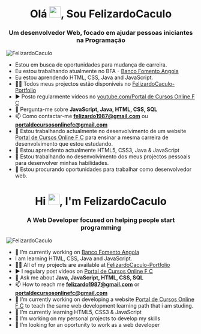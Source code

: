 <h1 align="center">Olá <img src="https://avatars.githubusercontent.com/u/105264210?s=400&u=981c1d2aa18c1c2a20ed8dbce6ca0735f865bc40&v=4" width="30px">, Sou FelizardoCaculo</h1>
<h3 align="center">Um desenvolvedor Web, focado em ajudar pessoas iniciantes na Programação</h3>
<p align="left"> <img src="https://github.com/account" alt="FelizardoCaculo" /> </p>


- Estou em busca de oportunidades para mudança de carreira.
- Eu estou trabalhando atualmente no BFA - [Banco Fomento Angola](https://www.bfa.ao)
- Eu estou aprendendo HTML, CSS, Java and JavaScript.
- 👨‍💻 Todos meus projectos estão disponíveis no [FelizardoCaculo-Portfolio](https://my-portfolio-fc.onrender.com/)
- ▶️ Posto regularmente vídeos no [youtube.com/Portal de Cursos Online F C](https://youtube.com/channel/UCGJg7DtpcwaBxNcI0iCwDYQ)
- 💬 Pergunta-me sobre **JavaScript, Java, HTML, CSS, SQL**
- 📫 Como contactar-me **felizardo1987@gmail.com** ou **portaldecursosonlinefc@gmail.com**
- 🔭 Estou trabalhando actualmente no desenvolvimento de um website [Portal de Cursos Online F C](https://portal-de-cursos-online-fc.onrender.com) para ensinar a mesma carreira de desenvolvimento que estou estudando.
- 🌱 Estou aprendento actualmente HTML5, CSS3, Java & JavaScript
- 👯 Estou trabalhando no desenvolvimento dos meus projectos pessoais para desenvolver minhas habilidades.
- 🤔 Estou procurando oportunidades para trabalhar como desenvolvedor web.


<h1 align="center">Hi <img src="https://avatars.githubusercontent.com/u/105264210?s=400&u=981c1d2aa18c1c2a20ed8dbce6ca0735f865bc40&v=4" width="30px">, I'm FelizardoCaculo</h1>
<h3 align="center">A Web Developer focused on helping people start programming</h3>
<p align="left"> <img src="https://github.com/account" alt="FelizardoCaculo" /> </p>

- 🔭 I’m currently working on [Banco Fomento Angola](https://www.bfa.ao)
- I am learning HTML, CSS, Java and JavaScript.
- 👨‍💻 All of my projects are available at [FelizardoCaculo-Portfolio](https://my-portfolio-fc.onrender.com/)
- ▶️ I regulary post videos on [Portal de Cursos Online F C](https://portal-de-cursos-online-fc.onrender.com)
- 💬 Ask me about **Java, JavaScript, HTML, CSS, SQL**
- 📫 How to reach me **felizardo1987@gmail.com** or **portaldecursosonlinefc@gmail.com**
- 🔭 I’m currently working on developing a website [Portal de Cursos Online F C](https://portal-de-cursos-online-fc.onrender.com) to teach the same web development learning path that i am studing.
- 🌱 I’m currently learning HTML5, CSS3 & JavaScript
- 👯 I’m working on my personal projects to develop my skills
- 🤔 I’m looking for an oportunity to work as a web developer


